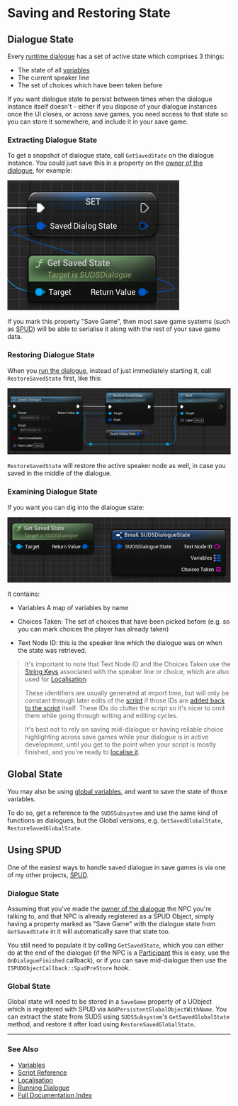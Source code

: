 # Saving and Restoring State

## Dialogue State

Every [runtime dialogue](RunningDialogue.md) has a set of active state which comprises 3 things:

* The state of all [variables](Variables.md)
* The current speaker line
* The set of choices which have been taken before

If you want dialogue state to persist between times when the dialogue instance itself 
doesn't - either if you dispose of your dialogue instances once the UI closes, or
across save games, you need access to that state so you can store it somewhere,
and include it in your save game.

### Extracting Dialogue State

To get a snapshot of dialogue state, call `GetSavedState` on the dialogue instance. You
could just save this in a property on the 
[owner of the dialogue](RunningDialogue.md#dialogue-owners), for example:

![Get Dialogue State](img/BPGetSavedState.png)

If you mark this property "Save Game", then most save game systems (such as [SPUD](https://github.com/sinbad/SPUD))
will be able to serialise it along with the rest of your save game data.

### Restoring Dialogue State

When you [run the dialogue](RunningDialogue.md), instead of just immediately 
starting it, call `RestoreSavedState` first, like this:


![Restore Dialogue State](img/BPRestoreState.png)

`RestoreSavedState` will restore the active speaker node as well, in case you
saved in the middle of the dialogue. 

### Examining Dialogue State

If you want you can dig into the dialogue state:

![Dialogue State Detail](img/BPBreakSavedState.png)


It contains: 

* Variables A map of variables by name

* Choices Taken: The set of choices that have been picked before (e.g. so you can 
    mark choices the player has already taken)

* Text Node ID: this is the speaker line which the dialogue was on when the state
  was retrieved. 

> It's important to note that Text Node ID and the Choices Taken use the
> [String Keys](Localisation.md#string-keys) associated with the speaker
> line or choice, which are also used for [Localisation](Localisation.md). 
>
> These identifiers are usually generated at import time, but
> will only be constant through later edits of the [script](ScriptReference.md) 
> if those IDs are [added back to the script](Localisation.md#writing-text-ids-to-script) itself.
> These IDs do clutter the script so it's nicer to omit them while going through
> writing and editing cycles. 
>
> It's best not to rely on saving mid-dialogue 
> or having reliable choice highlighting across save games while your dialogue is
> in active development, until you get to the point when your script is mostly finished,
> and you're ready to [localise it](Localisation.md).

## Global State

You may also be using [global variables](Variables.md#global-variables),
and want to save the state of those variables.

To do so, get a reference to the `SUDSSubsystem` and use the same kind of functions as
dialogues, but the Global versions, e.g. `GetSavedGlobalState`, `RestoreSavedGlobalState`.

## Using SPUD

One of the easiest ways to handle saved dialogue in save games is via one of my
other projects, [SPUD](https://github.com/sinbad/SPUD). 

### Dialogue State

Assuming that you've made the [owner of the dialogue](RunningDialogue.md#dialogue-owners)
the NPC you're talking to, and that NPC is already registered as a SPUD Object,
simply having a property marked as "Save Game" with the dialogue state from `GetSavedState`
in it will automatically save that state too.

You still need to populate it by calling `GetSavedState`, which you can either do
at the end of the dialogue (if the NPC is a [Participant](Participants.md) this is
easy, use the `OnDialogueFinished` callback), or if you can save mid-dialogue then
use the `ISPUDObjectCallback::SpudPreStore` hook.

### Global State

Global state will need to be stored in a `SaveGame` property of a UObject which
is registered with SPUD via `AddPersistentGlobalObjectWithName`. You can extract
the state from SUDS using `SUDSSubsystem`'s `GetSavedGlobalState` method, and
restore it after load using `RestoreSavedGlobalState`. 

---

### See Also
 
* [Variables](Variables.md)
* [Script Reference](ScriptReference.md)
* [Localisation](Localisation.md)
* [Running Dialogue](RunningDialogue.md)
* [Full Documentation Index](../Index.md)